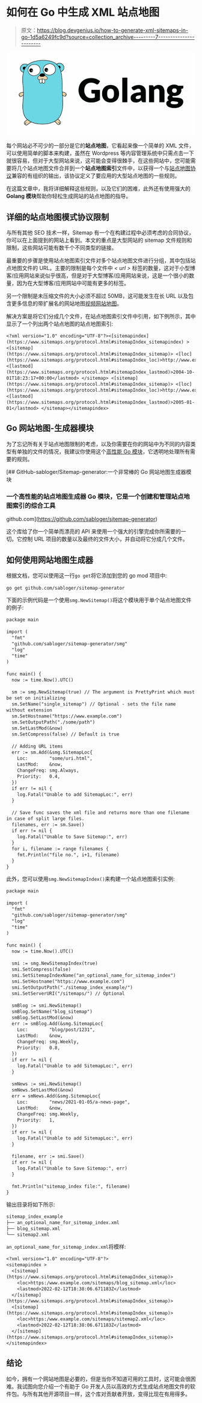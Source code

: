 # 如何在 Go 中生成 XML 站点地图

> 原文：<https://blog.devgenius.io/how-to-generate-xml-sitemaps-in-go-1d5a6249fc9d?source=collection_archive---------7----------------------->

![](img/b075aa68fae9e1a9016fd540b5c31627.png)

每个网站必不可少的一部分是它的**站点地图**，它看起来像一个简单的 XML 文件，可以使用简单的脚本来构建，虽然在 Wordpress 等内容管理系统中只需点击一下就很容易，但对于大型网站来说，这可能会变得很棘手，在这些网站中，您可能需要将几个站点地图文件合并到一个**站点地图索引**文件中，以获得一个与[站点地图协议](https://www.sitemaps.org/protocol.html)兼容的有组织的输出，该协议定义了要应用的大型站点地图的一些规则。

在这篇文章中，我将详细解释这些规则，以及它们的困难，此外还有使用强大的 **Golang 模块**帮助你轻松生成网站的站点地图的指导。

## 详细的站点地图模式协议限制

与所有其他 SEO 技术一样，Sitemap 有一个在构建过程中必须考虑的合同协议，你可以在上面提到的网站上看到。本文的重点是大型网站的 sitemap 文件规则和限制，这些网站可能有数千个不同类型的链接。

最重要的步骤是使用站点地图索引文件对多个站点地图文件进行分组，其中包括站点地图文件的 URL。主要的限制是每个文件中 *< url >* 标签的数量，这对于小型博客/应用网站来说似乎很高，但是对于大型博客/应用网站来说，这是一个很小的数量，因为在大型博客/应用网站中可能有更多的标签。

另一个限制是未压缩文件的大小必须不超过 50MB，这可能发生在长 URL 以及包含更多信息的带扩展名的网站地图[视频网站地图](https://developers.google.com/search/docs/advanced/sitemaps/video-sitemaps)。

解决方案是将它们分成几个文件，在站点地图索引文件中引用，如下例所示，其中显示了一个列出两个站点地图的站点地图索引:

```
<?xml version="1.0" encoding="UTF-8"?><[sitemapindex](https://www.sitemaps.org/protocol.html#sitemapIndex_sitemapindex) > <[sitemap](https://www.sitemaps.org/protocol.html#sitemapIndex_sitemap)> <[loc](https://www.sitemaps.org/protocol.html#sitemapIndex_loc)>http://www.example.com/sitemap1.xml.gz</loc> <[lastmod](https://www.sitemaps.org/protocol.html#sitemapIndex_lastmod)>2004-10-01T18:23:17+00:00</lastmod> </sitemap> <[sitemap](https://www.sitemaps.org/protocol.html#sitemapIndex_sitemap)> <[loc](https://www.sitemaps.org/protocol.html#sitemapIndex_loc)>http://www.example.com/sitemap2.xml.gz</loc> <[lastmod](https://www.sitemaps.org/protocol.html#sitemapIndex_lastmod)>2005-01-01</lastmod> </sitemap></sitemapindex>
```

## Go 网站地图-生成器模块

为了忘记所有关于站点地图限制的考虑，以及你需要在你的网站中为不同的内容类型有单独的文件的情况，我建议你使用这个[高性能 Go 模块](https://github.com/sabloger/sitemap-generator)，它透明地处理所有需要的规则。

[](https://github.com/sabloger/sitemap-generator) [## GitHub-sabloger/Sitemap-generator:一个非常棒的 Go 网站地图生成器模块

### 一个高性能的站点地图生成器 Go 模块，它是一个创建和管理站点地图索引的综合工具

github.com](https://github.com/sabloger/sitemap-generator) 

这个库给了你一个简单而漂亮的 API 来使用一个强大的引擎完成你所需要的一切。它控制 URL 项目的数量以及最终的文件大小，并自动将它分成几个文件。

## 如何使用网站地图生成器

根据文档，您可以使用这一行`go get`将它添加到您的 go mod 项目中:

`go get github.com/sabloger/sitemap-generator`

下面的示例代码是一个使用`smg.NewSitemap()`将这个模块用于单个站点地图文件的例子:

```
package main

import (
  "fmt"
  "github.com/sabloger/sitemap-generator/smg"
  "log"
  "time"
)

func main() {
  now := time.Now().UTC()

  sm := smg.NewSitemap(true) // The argument is PrettyPrint which must be set on initializing
  sm.SetName("single_sitemap") // Optional - sets the file name without extension
  sm.SetHostname("https://www.example.com")
  sm.SetOutputPath("./some/path")
  sm.SetLastMod(&now)
  sm.SetCompress(false) // Default is true

  // Adding URL items
  err := sm.Add(&smg.SitemapLoc{
    Loc:        "some/uri.html",
    LastMod:    &now,
    ChangeFreq: smg.Always,
    Priority:   0.4,
  })
  if err != nil {
    log.Fatal("Unable to add SitemapLoc:", err)
  }

  // Save func saves the xml file and returns more than one filename in case of split large files.
  filenames, err := sm.Save()
  if err != nil {
    log.Fatal("Unable to Save Sitemap:", err)
  }
  for i, filename := range filenames {
    fmt.Println("file no.", i+1, filename)
  }
}
```

此外，您可以使用`smg.NewSitemapIndex()`来构建一个站点地图索引实例:

```
package main

import (
  "fmt"
  "github.com/sabloger/sitemap-generator/smg"
  "log"
  "time"
)

func main() {
  now := time.Now().UTC()

  smi := smg.NewSitemapIndex(true)
  smi.SetCompress(false)
  smi.SetSitemapIndexName("an_optional_name_for_sitemap_index")
  smi.SetHostname("https://www.example.com")
  smi.SetOutputPath("./sitemap_index_example/")
  smi.SetServerURI("/sitemaps/") // Optional

  smBlog := smi.NewSitemap()
  smBlog.SetName("blog_sitemap")
  smBlog.SetLastMod(&now)
  err := smBlog.Add(&smg.SitemapLoc{
    Loc:        "blog/post/1231",
    LastMod:    &now,
    ChangeFreq: smg.Weekly,
    Priority:   0.8,
  })
  if err != nil {
    log.Fatal("Unable to add SitemapLoc:", err)
  }

  smNews := smi.NewSitemap()
  smNews.SetLastMod(&now)
  err = smNews.Add(&smg.SitemapLoc{
    Loc:        "news/2021-01-05/a-news-page",
    LastMod:    &now,
    ChangeFreq: smg.Weekly,
    Priority:   1,
  })
  if err != nil {
    log.Fatal("Unable to add SitemapLoc:", err)
  }

  filename, err := smi.Save()
  if err != nil {
    log.Fatal("Unable to Save Sitemap:", err)
  }

  fmt.Println("sitemap_index file:", filename)
}
```

输出目录将如下所示:

```
sitemap_index_example
├── an_optional_name_for_sitemap_index.xml
├── blog_sitemap.xml
└── sitemap2.xml
```

`an_optional_name_for_sitemap_index.xml`将模样:

```
<?xml version="1.0" encoding="UTF-8"?>
<sitemapindex >
  <[sitemap](https://www.sitemaps.org/protocol.html#sitemapIndex_sitemap)>
    <loc>https:/www.example.com/sitemaps/blog_sitemap.xml</loc>
    <lastmod>2022-02-12T18:38:06.671183Z</lastmod>
  </[sitemap](https://www.sitemaps.org/protocol.html#sitemapIndex_sitemap)>
  <[sitemap](https://www.sitemaps.org/protocol.html#sitemapIndex_sitemap)>
    <loc>https:/www.example.com/sitemaps/sitemap2.xml</loc>
    <lastmod>2022-02-12T18:38:06.671183Z</lastmod>
  </[sitemap](https://www.sitemaps.org/protocol.html#sitemapIndex_sitemap)>
</sitemapindex>
```

## 结论

如今，拥有一个网站地图是必要的，但是当你不知道可用的工具时，这可能会很困难。我试图向您介绍一个有助于 Go 开发人员以高效的方式生成站点地图文件的软件包。与所有其他开源项目一样，这个库对贡献者开放，变得比现在有用得多。